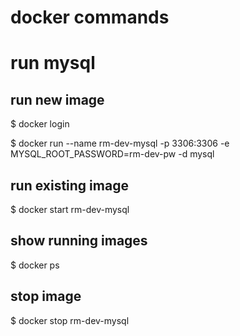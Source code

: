 # docker commands

# run mysql

## run new image
$ docker login

$ docker run --name rm-dev-mysql -p 3306:3306 -e MYSQL_ROOT_PASSWORD=rm-dev-pw -d mysql

## run existing image

$ docker start rm-dev-mysql

## show running images

$ docker ps

## stop image

$ docker stop rm-dev-mysql